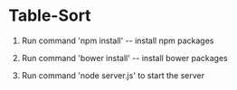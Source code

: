 # Table-Sort

1. Run command 'npm install' -- install npm packages

2. Run command 'bower install' -- install bower packages

3. Run command 'node server.js' to start the server
